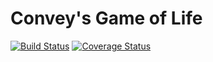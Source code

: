 # Convey's Game of Life

[![Build Status](https://travis-ci.org/mselig/game-of-life.svg?branch=master)](https://travis-ci.org/mselig/game-of-life)
[![Coverage Status](https://coveralls.io/repos/github/mselig/game-of-life/badge.svg?branch=master)](https://coveralls.io/github/mselig/game-of-life?branch=master)